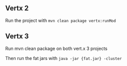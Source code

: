 ## Vertx 2 
Run the project with `mvn clean package vertx:runMod`

## Vertx 3
Run mvn clean package on both vert.x 3 projects

Then run the fat jars with `java -jar {fat.jar} -cluster`
